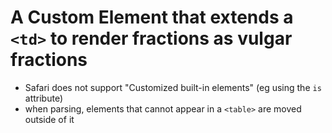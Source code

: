 # A Custom Element that extends a `<td>` to render fractions as vulgar fractions 

- Safari does not support "Customized built-in elements" (eg using the `is` attribute)
- when parsing, elements that cannot appear in a `<table>` are moved outside of it
